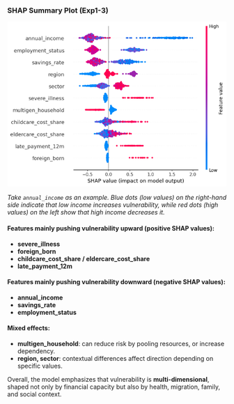 ### SHAP Summary Plot (Exp1-3)

![SHAP summary plot](shap-1.png)

*Take `annual_income` as an example. Blue dots (low values) on the right-hand side indicate that low income increases vulnerability, while red dots (high values) on the left show that high income decreases it.*

#### Features mainly pushing vulnerability upward (positive SHAP values):
- **severe_illness**
- **foreign_born**
- **childcare_cost_share / eldercare_cost_share**
- **late_payment_12m**

#### Features mainly pushing vulnerability downward (negative SHAP values):
- **annual_income**
- **savings_rate**
- **employment_status**

#### Mixed effects:
- **multigen_household**: can reduce risk by pooling resources, or increase dependency.  
- **region, sector**: contextual differences affect direction depending on specific values.  

Overall, the model emphasizes that vulnerability is **multi-dimensional**, shaped not only by financial capacity but also by health, migration, family, and social context.
